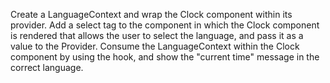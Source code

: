 Create a LanguageContext and wrap the Clock component within its provider.
Add a select tag to the component in which the Clock component is rendered that allows the user to select the language, and pass it as a value to the Provider.
Consume the LanguageContext within the Clock component by using the  hook, and show the "current time" message in the correct language.